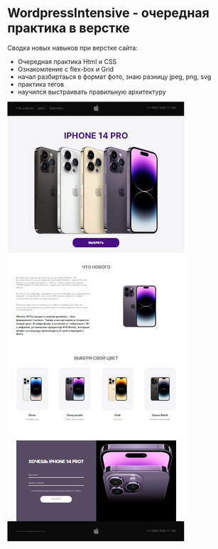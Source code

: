 # WordpressIntensive - очередная практика в верстке

Сводка новых навыков при верстке сайта:

- Очередная практика Html и CSS
- Ознакомление с flex-box и Grid
- начал разбиртаься в формат фото, знаю разницу jpeg, png, svg
- практика тегов
- научился выстраивать правильную архитектуру

![Screenshot](https://github.com/ZeRcooI/IPhone14Website/blob/main/figma/Screenshot%202024-02-13%20172510.jpg)

 
